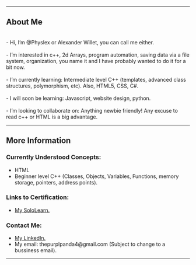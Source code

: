 <!DOCTYPE html>
<html>
  <head>
  </head>
<body>
<div>
  <p>
    <hr/>
    <h2><span>About Me<span/></h2>
    <br />
       - Hi, I’m @Physlex or Alexander Willet, you can call me either. 
    <br />
    <br />
      - I’m interested in c++, 2d Arrays, program automation, saving data via a file system, organization, you name it and I have probably wanted to do it for a bit now.
    <br />
    <br />
       - I’m currently learning: Intermediate level C++ (templates, advanced class structures, polymorphism, etc). Also, HTML5, CSS, C#.<br />
    <br />
       - I will soon be learning: Javascript, website design, python.
    <br />
    <br />
       - I’m looking to collaborate on: Anything newbie friendly! Any excuse to read c++ or HTML is a big advantage. 
    <br />
    <hr/>
  </p>
</div>
<div>
  <h2>More Information</h2>
  <p>
    <div>
    <h3>Currently Understood Concepts: </h3>
    <ul>
      <li>
        HTML
      </li>
      <li>
        Beginner level C++ (Classes, Objects, Variables, Functions, memory storage, pointers, address points).
      </li>
    </ul>
</p>
</div>
    <h3>Links to Certification: </h3>
    <ul>
      <li>
        <a href="https://www.sololearn.com/profile/21483906" target="_blank"> My SoloLearn.</a>
      </li>
    </ul>
  </div>
 <div>
    <h3>Contact Me: </h3>
    <ul>
      <li>
        <a href="https://www.linkedin.com/in/alexander-williams-letondre-36a59020b/" target="_blank"> My LinkedIn.</a>
      </li>
      <li>
      My email: thepurplpanda4@gmail.com (Subject to change to a bussiness email).
      </li>
    </ul>
</p>
<hr/>  
</div>
</body>
</html>

<!--TODO: Update with HTML5 and add some images-->
